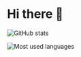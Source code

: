# Hi there 👋

![GitHub stats](https://github-readme-stats.vercel.app/api?username=chutified&count_private=true&show_icons=true&theme=default&include_all_commits=true&line_height=30)

![Most used languages](https://github-readme-stats.vercel.app/api/top-langs/?username=chutified&langs_count=8&layout=compact&theme=default&card_width=445)
